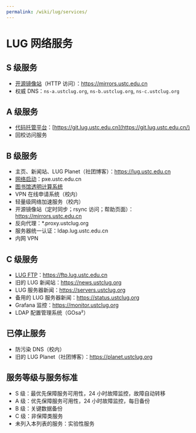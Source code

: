 ```yaml
---
permalink: /wiki/lug/services/
---
```


# LUG 网络服务

## S 级服务

- [开源镜像站](mirrors.md)（HTTP 访问）：<https://mirrors.ustc.edu.cn>
- 权威 DNS：`ns-a.ustclug.org`, `ns-b.ustclug.org`, `ns-c.ustclug.org`

## A 级服务

- [代码托管平台](gitlab.md)：[https://git.lug.ustc.edu.cn](https://git.lug.ustc.edu.cn/)
- 回校访问服务

## B 级服务

- 主页、新闻站、LUG Planet（社团博客）：<https://lug.ustc.edu.cn>
- [网络启动](pxe.md)：pxe.ustc.edu.cn
- [图书馆透明计算系统](lib.md)
- VPN 在线申请系统（校内）
- 轻量级网络加速服务（校内）
- 开源镜像站（定时同步；rsync 访问；帮助页面）：<https://mirrors.ustc.edu.cn>
- 反向代理：\*.proxy.ustclug.org
- 服务器统一认证：ldap.lug.ustc.edu.cn
- 内网 VPN

## C 级服务

- [LUG FTP](ftp.md)：<https://ftp.lug.ustc.edu.cn>
- 旧的 LUG 新闻站：<https://news.ustclug.org>
- LUG 服务器新闻：<https://servers.ustclug.org>
- 备用的 LUG 服务器新闻：<https://status.ustclug.org>
- Grafana 监控：<https://monitor.ustclug.org>
- LDAP 配置管理系统（GOsa²）

## 已停止服务

- 防污染 DNS（校内）
- 旧的 LUG Planet（社团博客）：<https://planet.ustclug.org>

## 服务等级与服务标准

- S 级：最优先保障服务可用性，24 小时故障监控，故障自动转移
- A 级：优先保障服务可用性，24 小时故障监控，每日备份
- B 级：关键数据备份
- C 级：非保障类服务
- 未列入本列表的服务：实验性服务
